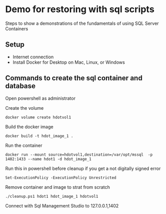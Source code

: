 # Demo for restoring with sql scripts

Steps to show a demonstrations of the fundamentals of using SQL Server Containers

## Setup

- Internet connection
- Install Docker for Desktop on Mac, Linux, or Windows

## Commands to create the sql container and database

Open powershell as administrator

Create the volume

```
docker volume create hdotvol1
```

Build the docker image

```
docker build -t hdot_image_1 .
```
Run the container

```
docker run --mount source=hdotvol1,destination=/var/opt/mssql  -p 1402:1433 --name hdot1 -d hdot_image_1
```

Run this in powershell before cleanup if you get a not digitally signed error

```
Set-ExecutionPolicy -ExecutionPolicy Unrestricted
```

Remove container and image to strat from scratch

```
./cleanup.ps1 hdot1 hdot_image_1 hdotvol1
```


Connect with Sql Management Studio to 127.0.0.1,1402
